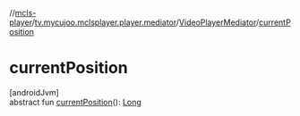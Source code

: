 //[mcls-player](../../../index.md)/[tv.mycujoo.mclsplayer.player.mediator](../index.md)/[VideoPlayerMediator](index.md)/[currentPosition](current-position.md)

# currentPosition

[androidJvm]\
abstract fun [currentPosition](current-position.md)(): [Long](https://kotlinlang.org/api/latest/jvm/stdlib/kotlin/-long/index.html)
